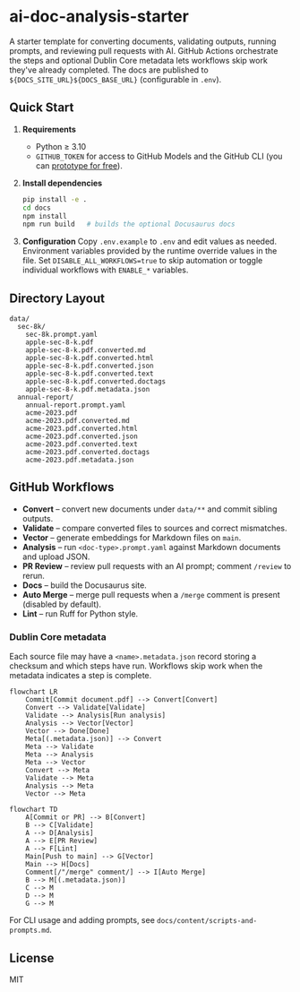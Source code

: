 # ai-doc-analysis-starter

A starter template for converting documents, validating outputs, running prompts, and reviewing pull requests with AI. GitHub Actions orchestrate the steps and optional Dublin Core metadata lets workflows skip work they've already completed. The docs are published to `${DOCS_SITE_URL}${DOCS_BASE_URL}` (configurable in `.env`).

## Quick Start

1. **Requirements**
   - Python ≥ 3.10
   - `GITHUB_TOKEN` for access to GitHub Models and the GitHub CLI (you can [prototype for free](https://docs.github.com/en/github-models/use-github-models/prototyping-with-ai-models)).

2. **Install dependencies**
   ```bash
   pip install -e .
   cd docs
   npm install
   npm run build   # builds the optional Docusaurus docs
   ```

3. **Configuration**
   Copy `.env.example` to `.env` and edit values as needed. Environment variables provided by the runtime override values in the file. Set `DISABLE_ALL_WORKFLOWS=true` to skip automation or toggle individual workflows with `ENABLE_*` variables.

## Directory Layout

```
data/
  sec-8k/
    sec-8k.prompt.yaml
    apple-sec-8-k.pdf
    apple-sec-8-k.pdf.converted.md
    apple-sec-8-k.pdf.converted.html
    apple-sec-8-k.pdf.converted.json
    apple-sec-8-k.pdf.converted.text
    apple-sec-8-k.pdf.converted.doctags
    apple-sec-8-k.pdf.metadata.json
  annual-report/
    annual-report.prompt.yaml
    acme-2023.pdf
    acme-2023.pdf.converted.md
    acme-2023.pdf.converted.html
    acme-2023.pdf.converted.json
    acme-2023.pdf.converted.text
    acme-2023.pdf.converted.doctags
    acme-2023.pdf.metadata.json
```

## GitHub Workflows

- **Convert** – convert new documents under `data/**` and commit sibling outputs.
- **Validate** – compare converted files to sources and correct mismatches.
- **Vector** – generate embeddings for Markdown files on `main`.
- **Analysis** – run `<doc-type>.prompt.yaml` against Markdown documents and upload JSON.
- **PR Review** – review pull requests with an AI prompt; comment `/review` to rerun.
- **Docs** – build the Docusaurus site.
- **Auto Merge** – merge pull requests when a `/merge` comment is present (disabled by default).
- **Lint** – run Ruff for Python style.

### Dublin Core metadata

Each source file may have a `<name>.metadata.json` record storing a checksum and which steps have run. Workflows skip work when the metadata indicates a step is complete.

```mermaid
flowchart LR
    Commit[Commit document.pdf] --> Convert[Convert]
    Convert --> Validate[Validate]
    Validate --> Analysis[Run analysis]
    Analysis --> Vector[Vector]
    Vector --> Done[Done]
    Meta[(.metadata.json)] --> Convert
    Meta --> Validate
    Meta --> Analysis
    Meta --> Vector
    Convert --> Meta
    Validate --> Meta
    Analysis --> Meta
    Vector --> Meta
```

```mermaid
flowchart TD
    A[Commit or PR] --> B[Convert]
    B --> C[Validate]
    A --> D[Analysis]
    A --> E[PR Review]
    A --> F[Lint]
    Main[Push to main] --> G[Vector]
    Main --> H[Docs]
    Comment[/"/merge" comment/] --> I[Auto Merge]
    B --> M[(.metadata.json)]
    C --> M
    D --> M
    G --> M
```

For CLI usage and adding prompts, see `docs/content/scripts-and-prompts.md`.

## License

MIT
